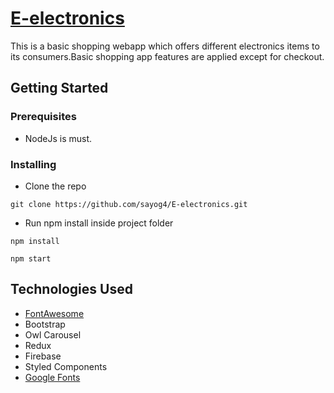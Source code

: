# [E-electronics](https://e-elctrncs.herokuapp.com/)

This is a basic shopping webapp which offers different electronics items to its consumers.Basic shopping app features are applied except for checkout.

## Getting Started

### Prerequisites

  * NodeJs is must.

### Installing

  * Clone the repo

  ```git clone https://github.com/sayog4/E-electronics.git```

  * Run npm install inside project folder

  `npm install`

  `npm start`

## Technologies Used

  * [FontAwesome](https://fontawesome.com/)
  *  Bootstrap
  *  Owl Carousel
  *  Redux
  *  Firebase
  *  Styled Components
  *  [Google Fonts](https://fonts.google.com/)
